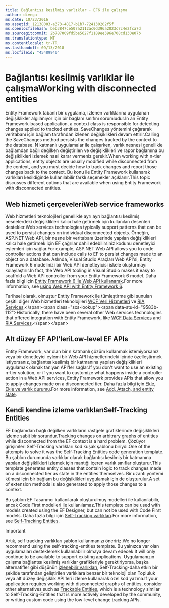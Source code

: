```yaml
---
title: Bağlantısı kesilmiş varlıklar - EF6 ile çalışma
author: divega
ms.date: 10/23/2016
ms.assetid: 12138003-a373-4817-b1b7-724130202f5f
ms.openlocfilehash: beb3847ce507a2112ac0d396a2023c7c4e2fca7d
ms.sourcegitcommit: 2b787009fd5be5627f1189ee396e708cd130e07b
ms.translationtype: MT
ms.contentlocale: tr-TR
ms.lasthandoff: 09/13/2018
ms.locfileid: "45489940"
---
```

# <a name="working-with-disconnected-entities"></a><span data-ttu-id="9583b-102">Bağlantısı kesilmiş varlıklar ile çalışma</span><span class="sxs-lookup"><span data-stu-id="9583b-102">Working with disconnected entities</span></span>
<span data-ttu-id="9583b-103">Entity Framework tabanlı bir uygulama, izlenen varlıklarına uygulanan değişiklikler algılanıyor için bir bağlam sınıfını sorumludur.</span><span class="sxs-lookup"><span data-stu-id="9583b-103">In an Entity Framework-based application, a context class is responsible for detecting changes applied to tracked entities.</span></span> <span data-ttu-id="9583b-104">SaveChanges yöntemini çağırarak veritabanı için bağlam tarafından izlenen değişiklikleri devam ettirir.</span><span class="sxs-lookup"><span data-stu-id="9583b-104">Calling the SaveChanges method persists the changes tracked by the context to the database.</span></span> <span data-ttu-id="9583b-105">N katmanlı uygulamalar ile çalışırken, varlık nesnesi genellikle bağlamdan bağlı değilken değiştirilen ve değişiklikleri ve rapor bağlamına bu değişiklikleri izlemek nasıl karar vermeniz gerekir.</span><span class="sxs-lookup"><span data-stu-id="9583b-105">When working with n-tier applications, entity objects are usually modified while disconnected from the context, and you must decide how to track changes and report those changes back to the context.</span></span> <span data-ttu-id="9583b-106">Bu konu ile Entity Framework kullanarak varlıkları kesildiğinde kullanılabilir farklı seçenekler açıklanır.</span><span class="sxs-lookup"><span data-stu-id="9583b-106">This topic discusses different options that are available when using Entity Framework with disconnected entities.</span></span>   

## <a name="web-service-frameworks"></a><span data-ttu-id="9583b-107">Web hizmeti çerçeveleri</span><span class="sxs-lookup"><span data-stu-id="9583b-107">Web service frameworks</span></span>

<span data-ttu-id="9583b-108">Web hizmetleri teknolojileri genellikle ayrı ayrı bağlantısı kesilmiş nesnelerdeki değişiklikleri kalıcı hale getirmek için kullanılan desenleri destekler.</span><span class="sxs-lookup"><span data-stu-id="9583b-108">Web services technologies typically support patterns that can be used to persist changes on individual disconnected objects.</span></span> <span data-ttu-id="9583b-109">Örneğin, ASP.NET Web API, bir nesne bir veritabanı üzerinde yapılan değişiklikleri kalıcı hale getirmek için EF çağrılar dahil edebilirsiniz kodunu denetleyici eylemleri için sağlar.</span><span class="sxs-lookup"><span data-stu-id="9583b-109">For example, ASP.NET Web API allows you to code controller actions that can include calls to EF to persist changes made to an object on a database.</span></span> <span data-ttu-id="9583b-110">Aslında, Visual Studio Araçları Web API'si, Entity Framework 6 modelinizi bir Web API denetleyicisi iskele oluşturmayı kolaylaştırır.</span><span class="sxs-lookup"><span data-stu-id="9583b-110">In fact, the Web API tooling in Visual Studio makes it easy to scaffold a Web API controller from your Entity Framework 6 model.</span></span> <span data-ttu-id="9583b-111">Daha fazla bilgi için [Entity Framework 6 ile Web API kullanarak](https://docs.microsoft.com/en-us/aspnet/web-api/overview/data/using-web-api-with-entity-framework/).</span><span class="sxs-lookup"><span data-stu-id="9583b-111">For more information, see [using Web API with Entity Framework 6](https://docs.microsoft.com/en-us/aspnet/web-api/overview/data/using-web-api-with-entity-framework/).</span></span>   

<span data-ttu-id="9583b-112">Tarihsel olarak, olmuştur Entity Framework ile tümleştirme gibi sunulan çeşitli diğer Web hizmetleri teknolojileri [WCF Veri Hizmetleri](https://docs.microsoft.com/dotnet/framework/data/wcf/create-a-data-service-using-an-adonet-ef-data-wcf) ve [RIA Services](https://docs.microsoft.com/en-us/previous-versions/dotnet/wcf-ria/ee707344(v=vs.91)).</span><span class="sxs-lookup"><span data-stu-id="9583b-112">Historically, there have been several other Web services technologies that offered integration with Entity Framework, like [WCF Data Services](https://docs.microsoft.com/dotnet/framework/data/wcf/create-a-data-service-using-an-adonet-ef-data-wcf) and [RIA Services](https://docs.microsoft.com/en-us/previous-versions/dotnet/wcf-ria/ee707344(v=vs.91)).</span></span>

## <a name="low-level-ef-apis"></a><span data-ttu-id="9583b-113">Alt düzey EF API'leri</span><span class="sxs-lookup"><span data-stu-id="9583b-113">Low-level EF APIs</span></span>

<span data-ttu-id="9583b-114">Entity Framework, var olan bir n katmanlı çözüm kullanmak istemiyorsanız veya bir denetleyici eylemi bir Web API hizmetlerindeki içinde özelleştirmek istiyorsanız, bağlantısı kesilmiş bir katmanına yapılan değişiklikleri uygulamak olanak tanıyan API'ler sağlar.</span><span class="sxs-lookup"><span data-stu-id="9583b-114">If you don't want to use an existing n-tier solution, or if you want to customize what happens inside a controller action in a Web API services, Entity Framework provides APIs that allow you to apply changes made on a disconnected tier.</span></span> <span data-ttu-id="9583b-115">Daha fazla bilgi için [Ekle, Ekle ve varlık durumu](~/ef6/saving/change-tracking/entity-state.md).</span><span class="sxs-lookup"><span data-stu-id="9583b-115">For more information, see [Add, Attach, and entity state](~/ef6/saving/change-tracking/entity-state.md).</span></span>  

## <a name="self-tracking-entities"></a><span data-ttu-id="9583b-116">Kendi kendine izleme varlıkları</span><span class="sxs-lookup"><span data-stu-id="9583b-116">Self-Tracking Entities</span></span>  

<span data-ttu-id="9583b-117">EF bağlamdan bağlı değilken varlıkların rastgele grafiklerinde değişiklikleri izleme sabit bir sorundur.</span><span class="sxs-lookup"><span data-stu-id="9583b-117">Tracking changes on arbitrary graphs of entities while disconnected from the EF context is a hard problem.</span></span> <span data-ttu-id="9583b-118">Çözüyor girişimleri Self-Tracking varlıkları kod kuşak şablonu biriydi.</span><span class="sxs-lookup"><span data-stu-id="9583b-118">One of the attempts to solve it was the Self-Tracking Entities code generation template.</span></span> <span data-ttu-id="9583b-119">Bu şablon durumunda varlıklar olarak bağlantısı kesilmiş bir katmanına yapılan değişiklikleri izlemek için mantığı içeren varlık sınıflar oluşturur.</span><span class="sxs-lookup"><span data-stu-id="9583b-119">This template generates entity classes that contain logic to track changes made on a disconnected tier as state in the entities themselves.</span></span> <span data-ttu-id="9583b-120">Bir uzantı yöntemi kümesi için bir bağlam bu değişiklikleri uygulamak için de oluşturulur.</span><span class="sxs-lookup"><span data-stu-id="9583b-120">A set of extension methods is also generated to apply those changes to a context.</span></span>

<span data-ttu-id="9583b-121">Bu şablon EF Tasarımcı kullanılarak oluşturulmuş modelleri ile kullanılabilir, ancak Code First modelleri ile kullanılamaz.</span><span class="sxs-lookup"><span data-stu-id="9583b-121">This template can be used with models created using the EF Designer, but can not be used with Code First models.</span></span> <span data-ttu-id="9583b-122">Daha fazla bilgi için [Self-Tracking varlıkları](self-tracking-entities/index.md).</span><span class="sxs-lookup"><span data-stu-id="9583b-122">For more information, see [Self-Tracking Entities](self-tracking-entities/index.md).</span></span>  

> [!IMPORTANT]
> <span data-ttu-id="9583b-123">Artık, self tracking varlıkları şablon kullanmanızı öneririz.</span><span class="sxs-lookup"><span data-stu-id="9583b-123">We no longer recommend using the self-tracking-entities template.</span></span> <span data-ttu-id="9583b-124">Bu yalnızca var olan uygulamaları desteklemek kullanılabilir olmaya devam edecek.</span><span class="sxs-lookup"><span data-stu-id="9583b-124">It will only continue to be available to support existing applications.</span></span> <span data-ttu-id="9583b-125">Uygulamanızın çalışma bağlantısı kesilmiş varlıklar grafikleriyle gerektiriyorsa, başka alternatifler gibi düşünün [izlenebilir varlıkları](http://trackableentities.github.io/), Self-Tracking-daha etkin bir şekilde tarafından geliştirilen varlıklara benzer bir teknoloji olan Topluluk veya alt düzey değişiklik API'leri izleme kullanarak özel kod yazma.</span><span class="sxs-lookup"><span data-stu-id="9583b-125">If your application requires working with disconnected graphs of entities, consider other alternatives such as [Trackable Entities](http://trackableentities.github.io/), which is a technology similar to Self-Tracking-Entities that is more actively developed by the community, or writing custom code using the low-level change tracking APIs.</span></span>
